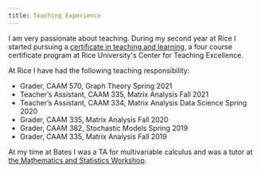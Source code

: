 ```yaml
---
title: Teaching Experience
---
```


I am very passionate about teaching.
During my second year at Rice I started pursuing a [certificate in teaching and learning](https://cte.rice.edu/grads), a four course certificate program at Rice University's Center for Teaching Excellence.

At Rice I have had the following teaching responsibility:
- Grader, CAAM 570, Graph Theory Spring 2021
- Teacher’s Assistant, CAAM 335, Matrix Analysis Fall 2021
- Teacher’s Assistant, CAAM 334, Matrix Analysis Data Science Spring 2020
- Grader, CAAM 335, Matrix Analysis Fall 2020
- Grader, CAAM 382, Stochastic Models Spring 2019
- Grader, CAAM 335, Matrix Analysis Fall 2019

At my time at Bates I was a TA for multivariable calculus and was a tutor at [the Mathematics and Statistics Workshop](https://www.bates.edu/math-stat-workshop/).